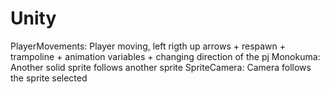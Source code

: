 # Unity

PlayerMovements:  Player moving, left rigth up arrows + respawn + trampoline + animation variables + changing direction of the pj 
Monokuma: Another solid sprite follows another sprite
SpriteCamera: Camera follows the sprite selected
